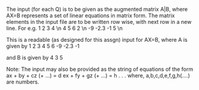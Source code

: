 The input (for each Q) is to be given as the augmented matrix A|B, where AX=B represents a set of linear equations in matrix form.
The matrix elements in the input file are to be written row wise, with next row in a new line. For e.g.
1 2 3 4 \n
4 5 6 2 \n
-9 -2.3 -1 5 \n

This is a readable (as designed for this assgn) input for AX=B, where A is given by
1 2 3
4 5 6
-9 -2.3 -1

and B is given by
4
3
5

Note: The input may also be provided as the string of equations of the form 
ax + by + cz (+ ...) = d
ex + fy + gz (+ ...) = h
.
.
.
where, a,b,c,d,e,f,g,h(....) are numbers.
